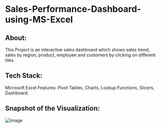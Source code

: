 # Sales-Performance-Dashboard-using-MS-Excel
## About:
This Project is an interactive sales dashboard which shows sales trend, sales by region, product, employee and customers by clicking on different tiles.
## Tech Stack:
Microsoft Excel
Features: Pivot Tables, Charts, Lookup Functions, Slicers, Dashboard.
## Snapshot of the Visualization:
![image](https://user-images.githubusercontent.com/118591648/202839753-aece3b64-3f99-42b6-8c1d-b039cc7de612.png)
